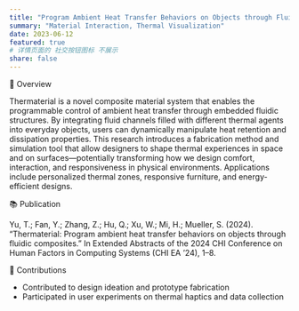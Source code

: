 ```yaml
---
title: "Program Ambient Heat Transfer Behaviors on Objects through Fluidic Composites"
summary: "Material Interaction, Thermal Visualization"
date: 2023-06-12 
featured: true
# 详情页面的 社交按钮图标 不展示 
share: false
---
```


<div class="section-card">
  <div class="section-title">🧩 Overview</div>
  <p>
    Thermaterial is a novel composite material system that enables the programmable control of ambient heat transfer through embedded fluidic structures. 
    By integrating fluid channels filled with different thermal agents into everyday objects, users can dynamically manipulate heat retention and dissipation properties. 
    This research introduces a fabrication method and simulation tool that allow designers to shape thermal experiences in space and on surfaces—potentially transforming how we design comfort, interaction, and responsiveness in physical environments. 
    Applications include personalized thermal zones, responsive furniture, and energy-efficient designs.
  </p>
</div>

<div class="section-card">
  <div class="section-title">📚 Publication</div>
  <p class="pub-item">
    Yu, T.; Fan, Y.; Zhang, Z.; <span class="pub-authors">Hu, Q.</span>; Xu, W.; Mi, H.; Mueller, S. (2024). 
    “Thermaterial: Program ambient heat transfer behaviors on objects through fluidic composites.” 
    In <span class="pub-venue">Extended Abstracts of the 2024 CHI Conference on Human Factors in Computing Systems (CHI EA ’24)</span>, 1–8.
  </p>
</div>

<div class="section-card">
  <div class="section-title">🎯 Contributions</div>
  <ul class="tight-list">
    <li>Contributed to design ideation and prototype fabrication</li>
    <li>Participated in user experiments on thermal haptics and data collection</li>
  </ul>
</div>
